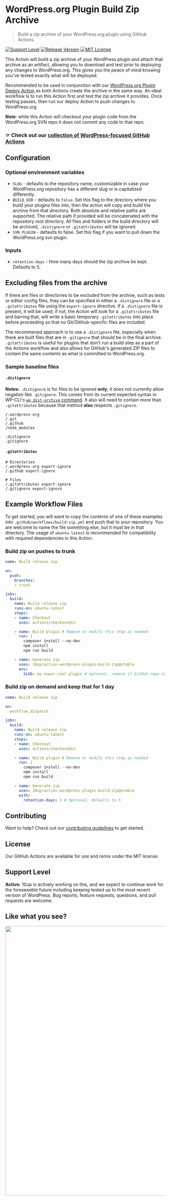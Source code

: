 # WordPress.org Plugin Build Zip Archive

> Build a zip archive of your WordPress.org plugin using GitHub Actions.

[![Support Level](https://img.shields.io/badge/support-active-green.svg)](#support-level) [![Release Version](https://img.shields.io/github/release/10up/action-wordpress-plugin-build-zip.svg)](https://github.com/10up/action-wordpress-plugin-build-zip/releases/latest) [![MIT License](https://img.shields.io/github/license/10up/action-wordpress-plugin-build-zip.svg)](https://github.com/10up/action-wordpress-plugin-build-zip/blob/develop/LICENSE)

This Action will build a zip archive of your WordPress plugin and attach that archive as an artifact, allowing you to download and test prior to deploying any changes to WordPress.org. This gives you the peace of mind knowing you've tested exactly what will be deployed.

Recommended to be used in conjunction with our [WordPress.org Plugin Deploy Action](https://github.com/10up/action-wordpress-plugin-deploy) as both Actions create the archive in the same way. An ideal workflow is to run this Action first and test the zip archive it provides. Once testing passes, then run our deploy Action to push changes to WordPress.org.

**Note**: while this Action will checkout your plugin code from the WordPress.org SVN repo it does not commit any code to that repo.

### ☞ Check out our [collection of WordPress-focused GitHub Actions](https://github.com/10up/actions-wordpress)

## Configuration

### Optional environment variables

* `SLUG` - defaults to the repository name, customizable in case your WordPress.org repository has a different slug or is capitalized differently.
* `BUILD_DIR` - defaults to `false`. Set this flag to the directory where you build your plugins files into, then the action will copy and build the archive from that directory. Both absolute and relative paths are supported. The relative path if provided will be concatenated with the repository root directory. All files and folders in the build directory will be archived, `.distignore` or `.gitattributes` will be ignored.
* `SVN_PLUGIN` - defaults to false. Set this flag if you want to pull down the WordPress.org svn plugin.

### Inputs

* `retention-days` - How many days should the zip archive be kept. Defaults to 5.

## Excluding files from the archive

If there are files or directories to be excluded from the archive, such as tests or editor config files, they can be specified in either a `.distignore` file or a `.gitattributes` file using the `export-ignore` directive. If a `.distignore` file is present, it will be used; if not, the Action will look for a `.gitattributes` file and barring that, will write a basic temporary `.gitattributes` into place before proceeding so that no Git/GitHub-specific files are included.

The recommened approach is to use a `.distignore` file, especially when there are built files that are in `.gitignore` that should be in the final archive. `.gitattributes` is useful for plugins that don't run a build step as a part of the Actions workflow and also allows for GitHub's generated ZIP files to contain the same contents as what is committed to WordPress.org.

### Sample baseline files

#### `.distignore`

**Notes:** `.distignore` is for files to be ignored **only**; it does not currently allow negation like `.gitignore`. This comes from its current expected syntax in WP-CLI's [`wp dist-archive` command](https://github.com/wp-cli/dist-archive-command/). It also will need to contain more than `.gitattributes` because that method **also** respects `.gitignore`.

```
/.wordpress-org
/.git
/.github
/node_modules

.distignore
.gitignore
```

#### `.gitattributes`

```gitattributes
# Directories
/.wordpress-org export-ignore
/.github export-ignore

# Files
/.gitattributes export-ignore
/.gitignore export-ignore
```

## Example Workflow Files

To get started, you will want to copy the contents of one of these examples into `.github/workflows/build-zip.yml` and push that to your repository. You are welcome to name the file something else, but it must be in that directory. The usage of `ubuntu-latest` is recommended for compatibility with required dependencies in this Action.

### Build zip on pushes to trunk

```yml
name: Build release zip

on:
  push:
    branches:
    - trunk

jobs:
  build:
    name: Build release zip
    runs-on: ubuntu-latest
    steps:
    - name: Checkout
      uses: actions/checkout@v3

    - name: Build plugin # Remove or modify this step as needed
      run: |
        composer install --no-dev
        npm install
        npm run build

    - name: Generate zip
      uses: 10up/action-wordpress-plugin-build-zip@stable
      env:
        SLUG: my-super-cool-plugin # optional, remove if GitHub repo name matches SVN slug, including capitalization
```

### Build zip on demand and keep that for 1 day

```yml
name: Build release zip

on:
  workflow_dispatch

jobs:
  build:
    name: Build release zip
    runs-on: ubuntu-latest
    steps:
    - name: Checkout
      uses: actions/checkout@v3

    - name: Build plugin # Remove or modify this step as needed
      run: |
        composer install --no-dev
        npm install
        npm run build

    - name: Generate zip
      uses: 10up/action-wordpress-plugin-build-zip@stable
      with:
        retention-days: 1 # Optional; defaults to 5
```

## Contributing

Want to help? Check out our [contributing guidelines](CONTRIBUTING.md) to get started.

## License

Our GitHub Actions are available for use and remix under the MIT license.

## Support Level

**Active:** 10up is actively working on this, and we expect to continue work for the foreseeable future including keeping tested up to the most recent version of WordPress.  Bug reports, feature requests, questions, and pull requests are welcome.

## Like what you see?

<p align="center">
<a href="http://10up.com/contact/"><img src="https://10up.com/uploads/2016/10/10up-Github-Banner.png" width="850"></a>
</p>
